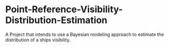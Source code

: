 # Point-Reference-Visibility-Distribution-Estimation
A Project that intends to use a Bayesian modeling approach to estimate the distribution of a ships visibility.  
